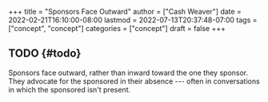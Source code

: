 +++
title = "Sponsors Face Outward"
author = ["Cash Weaver"]
date = 2022-02-21T16:10:00-08:00
lastmod = 2022-07-13T20:37:48-07:00
tags = ["concept", "concept"]
categories = ["concept"]
draft = false
+++

## TODO {#todo}

Sponsors face outward, rather than inward toward the one they sponsor. They advocate for the sponsored in their absence --- often in conversations in which the sponsored isn't present.
